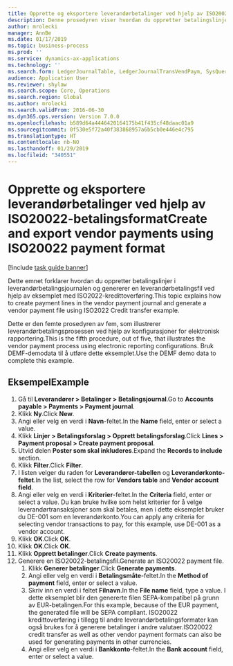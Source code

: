 ```yaml
---
title: Opprette og eksportere leverandørbetalinger ved hjelp av ISO20022-betalingsformat
description: Denne prosedyren viser hvordan du oppretter betalingslinjer i leverandørbetalingsjournalen og genererer en leverandørbetalingsfil ved hjelp av eksemplet med ISO2022-kredittoverføring.
author: mrolecki
manager: AnnBe
ms.date: 01/17/2019
ms.topic: business-process
ms.prod: ''
ms.service: dynamics-ax-applications
ms.technology: ''
ms.search.form: LedgerJournalTable, LedgerJournalTransVendPaym, SysQueryForm, VendPaymProposalEdit, BankAccountTableLookUp
audience: Application User
ms.reviewer: shylaw
ms.search.scope: Core, Operations
ms.search.region: Global
ms.author: mrolecki
ms.search.validFrom: 2016-06-30
ms.dyn365.ops.version: Version 7.0.0
ms.openlocfilehash: b589d64a4446420164175b41f435cf48daac01a9
ms.sourcegitcommit: 0f530e5f72a40f383868957a6b5cb0e446e4c795
ms.translationtype: HT
ms.contentlocale: nb-NO
ms.lasthandoff: 01/29/2019
ms.locfileid: "340551"
---
```

# <a name="create-and-export-vendor-payments-using-iso20022-payment-format"></a><span data-ttu-id="96581-103">Opprette og eksportere leverandørbetalinger ved hjelp av ISO20022-betalingsformat</span><span class="sxs-lookup"><span data-stu-id="96581-103">Create and export vendor payments using ISO20022 payment format</span></span>

[!include [task guide banner](../../includes/task-guide-banner.md)]

<span data-ttu-id="96581-104">Dette emnet forklarer hvordan du oppretter betalingslinjer i leverandørbetalingsjournalen og genererer en leverandørbetalingsfil ved hjelp av eksemplet med ISO2022-kredittoverføring.</span><span class="sxs-lookup"><span data-stu-id="96581-104">This topic explains how to create payment lines in the vendor payment journal and generate a vendor payment file using ISO2022 Credit transfer example.</span></span>

<span data-ttu-id="96581-105">Dette er den femte prosedyren av fem, som illustrerer leverandørbetalingsprosessen ved hjelp av konfigurasjoner for elektronisk rapportering.</span><span class="sxs-lookup"><span data-stu-id="96581-105">This is the fifth procedure, out of five, that illustrates the vendor payment process using electronic reporting configurations.</span></span> <span data-ttu-id="96581-106">Bruk DEMF-demodata til å utføre dette eksemplet.</span><span class="sxs-lookup"><span data-stu-id="96581-106">Use the DEMF demo data to complete this example.</span></span>

## <a name="example"></a><span data-ttu-id="96581-107">Eksempel</span><span class="sxs-lookup"><span data-stu-id="96581-107">Example</span></span>

1.  <span data-ttu-id="96581-108">Gå til **Leverandører > Betalinger > Betalingsjournal**.</span><span class="sxs-lookup"><span data-stu-id="96581-108">Go to **Accounts payable > Payments > Payment journal**.</span></span>
2.  <span data-ttu-id="96581-109">Klikk **Ny**.</span><span class="sxs-lookup"><span data-stu-id="96581-109">Click **New**.</span></span>
3.  <span data-ttu-id="96581-110">Angi eller velg en verdi i **Navn**-feltet.</span><span class="sxs-lookup"><span data-stu-id="96581-110">In the **Name** field, enter or select a value.</span></span>
4.  <span data-ttu-id="96581-111">Klikk **Linjer > Betalingsforslag > Opprett betalingsforslag**.</span><span class="sxs-lookup"><span data-stu-id="96581-111">Click **Lines > Payment proposal > Create payment proposal**.</span></span>
5.  <span data-ttu-id="96581-112">Utvid delen **Poster som skal inkluderes**.</span><span class="sxs-lookup"><span data-stu-id="96581-112">Expand the **Records to include** section.</span></span>
6.  <span data-ttu-id="96581-113">Klikk **Filter**.</span><span class="sxs-lookup"><span data-stu-id="96581-113">Click **Filter**.</span></span>
7.  <span data-ttu-id="96581-114">I listen velger du raden for **Leverandører-tabellen** og **Leverandørkonto-feltet**.</span><span class="sxs-lookup"><span data-stu-id="96581-114">In the list, select the row for **Vendors table** and **Vendor account field**.</span></span>
8.  <span data-ttu-id="96581-115">Angi eller velg en verdi i **Kriterier**-feltet.</span><span class="sxs-lookup"><span data-stu-id="96581-115">In the **Criteria** field, enter or select a value.</span></span> <span data-ttu-id="96581-116">Du kan bruke hvilke som helst kriterier for å velge leverandørtransaksjoner som skal betales, men i dette eksemplet bruker du DE-001 som en leverandørkonto.</span><span class="sxs-lookup"><span data-stu-id="96581-116">You can apply any criteria for selecting vendor transactions to pay, for this example, use DE-001 as a vendor account.</span></span>
12. <span data-ttu-id="96581-117">Klikk **OK**.</span><span class="sxs-lookup"><span data-stu-id="96581-117">Click **OK**.</span></span>
13. <span data-ttu-id="96581-118">Klikk **OK**.</span><span class="sxs-lookup"><span data-stu-id="96581-118">Click **OK**.</span></span>
14. <span data-ttu-id="96581-119">Klikk **Opprett betalinger**.</span><span class="sxs-lookup"><span data-stu-id="96581-119">Click **Create payments**.</span></span>
15. <span data-ttu-id="96581-120">Generere en ISO20022-betalingsfil.</span><span class="sxs-lookup"><span data-stu-id="96581-120">Generate an ISO20022 payment file.</span></span>
    1.  <span data-ttu-id="96581-121">Klikk **Generer betalinger**.</span><span class="sxs-lookup"><span data-stu-id="96581-121">Click **Generate payments**.</span></span>
    2.  <span data-ttu-id="96581-122">Angi eller velg en verdi i **Betalingsmåte**-feltet.</span><span class="sxs-lookup"><span data-stu-id="96581-122">In the **Method of payment** field, enter or select a value.</span></span>
    3.  <span data-ttu-id="96581-123">Skriv inn en verdi i feltet **Filnavn**.</span><span class="sxs-lookup"><span data-stu-id="96581-123">In the **File name** field, type a value.</span></span> <span data-ttu-id="96581-124">I dette eksemplet blir den genererte filen SEPA-kompatibel på grunn av EUR-betalingen.</span><span class="sxs-lookup"><span data-stu-id="96581-124">For this example, because of the EUR payment, the generated file will be SEPA compliant.</span></span> <span data-ttu-id="96581-125">ISO20022 kredittoverføring i tillegg til andre leverandørbetalingsformater kan også brukes for å generere betalinger i andre valutaer.</span><span class="sxs-lookup"><span data-stu-id="96581-125">ISO20022 credit transfer as well as other vendor payment formats can also be used for generating payments in other currencies.</span></span>
    4.  <span data-ttu-id="96581-126">Angi eller velg en verdi i **Bankkonto**-feltet.</span><span class="sxs-lookup"><span data-stu-id="96581-126">In the **Bank account** field, enter or select a value.</span></span>

